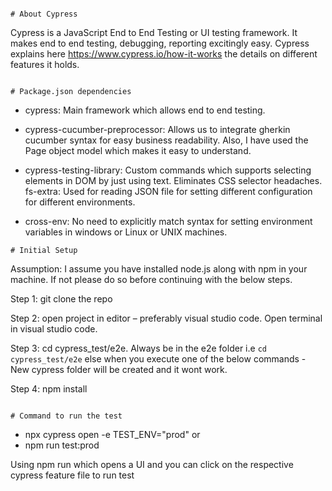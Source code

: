 ```

# About Cypress

```
Cypress is a JavaScript End to End Testing or UI testing framework. It makes end to end testing, debugging, reporting excitingly easy. Cypress explains here https://www.cypress.io/how-it-works the details on different features it holds.

```

# Package.json dependencies 

```
- cypress: Main framework which allows end to end testing.

- cypress-cucumber-preprocessor: Allows us to integrate gherkin cucumber syntax for easy business readability. Also, I have used the Page object model which makes it easy to understand.

- cypress-testing-library: Custom commands which supports selecting elements in DOM by just using text. Eliminates CSS selector headaches.
fs-extra: Used for reading JSON file for setting different configuration for different environments.

- cross-env: No need to explicitly match syntax for setting environment variables in windows or Linux or UNIX machines.

```
# Initial Setup

```
Assumption: I assume you have installed node.js along with npm in your machine. If not please do so before continuing with the below steps.

Step 1: git clone  the repo

Step 2: open project in editor – preferably visual studio code. Open terminal in visual studio code.

Step 3: cd cypress_test/e2e. Always be in the e2e folder i.e `cd cypress_test/e2e` else when you execute one of the below commands - New cypress folder will be created and it wont work.

Step 4: npm install

```

# Command to run the test

```

- npx cypress open -e TEST_ENV="prod"
or
- npm run test:prod

Using npm run which opens a UI and you can click on the respective cypress feature file to run test



